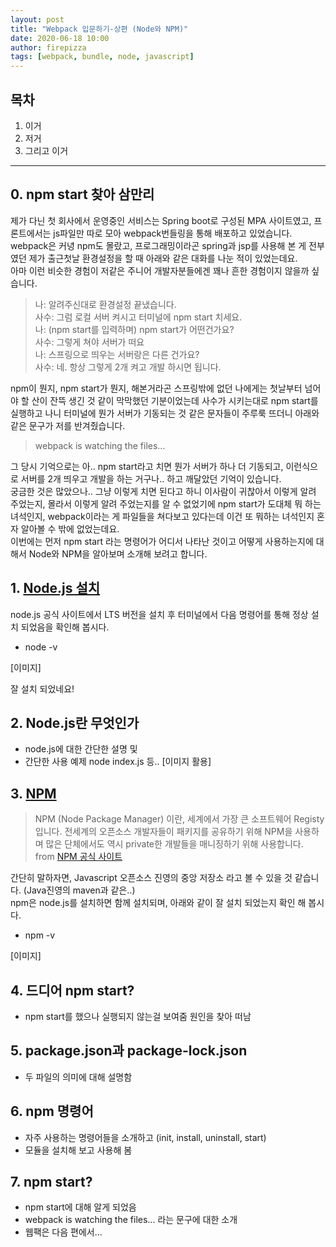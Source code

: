 ```yaml
---
layout: post
title: "Webpack 입문하기-상편 (Node와 NPM)"
date: 2020-06-18 10:00
author: firepizza
tags: [webpack, bundle, node, javascript]
---
```


## 목차

1. 이거
1. 저거
1. 그리고 이거

---

## 0. npm start 찾아 삼만리

제가 다닌 첫 회사에서 운영중인 서비스는 Spring boot로 구성된 MPA 사이트였고, 프론트에서는 js파일만 따로 모아 webpack번들링을 통해 배포하고 있었습니다.<br/>
webpack은 커녕 npm도 몰랐고, 프로그래밍이라곤 spring과 jsp를 사용해 본 게 전부였던 제가 출근첫날 환경설정을 할 때 아래와 같은 대화를 나눈 적이 있었는데요.<br/>
아마 이런 비슷한 경험이 저같은 주니어 개발자분들에겐 꽤나 흔한 경험이지 않을까 싶습니다.<br/>

> 나: 알려주신대로 환경설정 끝냈습니다.<br/>
> 사수: 그럼 로컬 서버 켜시고 터미널에 npm start 치세요.<br/>
> 나: (npm start를 입력하며) npm start가 어떤건가요?<br/>
> 사수: 그렇게 쳐야 서버가 떠요<br/>
> 나: 스프링으로 띄우는 서버랑은 다른 건가요?<br/>
> 사수: 네. 항상 그렇게 2개 켜고 개발 하시면 됩니다.

npm이 뭔지, npm start가 뭔지, 해본거라곤 스프링밖에 없던 나에게는 첫날부터 넘어야 할 산이 잔뜩 생긴 것 같이 막막했던 기분이었는데 사수가 시키는대로 npm start를 실행하고 나니 터미널에 뭔가 서버가 기동되는 것 같은 문자들이 주루룩 뜨더니 아래와 같은 문구가 저를 반겨줬습니다.

> webpack is watching the files...

그 당시 기억으로는 아.. npm start라고 치면 뭔가 서버가 하나 더 기동되고, 이런식으로 서버를 2개 띄우고 개발을 하는 거구나.. 하고 깨달았던 기억이 있습니다.<br/>
궁금한 것은 많았으나.. 그냥 이렇게 치면 된다고 하니 이사람이 귀찮아서 이렇게 알려 주었는지, 몰라서 이렇게 알려 주었는지를 알 수 없었기에 npm start가 도대체 뭐 하는 녀석인지, webpack이라는 게 파일들을 쳐다보고 있다는데 이건 또 뭐하는 녀석인지 혼자 알아볼 수 밖에 없었는데요.<br/>
이번에는 먼저 npm start 라는 명령어가 어디서 나타난 것이고 어떻게 사용하는지에 대해서 Node와 NPM을 알아보며 소개해 보려고 합니다.

## 1. [Node.js 설치](https://nodejs.org/ko/)

node.js 공식 사이트에서 LTS 버전을 설치 후 터미널에서 다음 명령어를 통해 정상 설치 되었음을 확인해 봅시다.<br/>

- node -v

[이미지]

잘 설치 되었네요!

## 2. Node.js란 무엇인가

- node.js에 대한 간단한 설명 및
- 간단한 사용 예제 node index.js 등.. [이미지 활용]

## 3. [NPM](https://www.npmjs.com/)

> NPM (Node Package Manager) 이란, 세계에서 가장 큰 소프트웨어 Registy 입니다. 전세계의 오픈소스 개발자들이 패키지를 공유하기 위해 NPM을 사용하며 많은 단체에서도 역시 private한 개발들을 매니징하기 위해 사용합니다.
> <br/>
> from [NPM 공식 사이트](https://docs.npmjs.com/about-npm/)

간단히 말하자면, Javascript 오픈소스 진영의 중앙 저장소 라고 볼 수 있을 것 같습니다. (Java진영의 maven과 같은..)<br/>
npm은 node.js를 설치하면 함께 설치되며, 아래와 같이 잘 설치 되었는지 확인 해 봅시다.<br/>

- npm -v

[이미지]

## 4. 드디어 npm start?

- npm start를 했으나 실행되지 않는걸 보여줌 원인을 찾아 떠남

## 5. package.json과 package-lock.json

- 두 파일의 의미에 대해 설명함

## 6. npm 명령어

- 자주 사용하는 명령어들을 소개하고 (init, install, uninstall, start)
- 모듈을 설치해 보고 사용해 봄

## 7. npm start?

- npm start에 대해 알게 되었음
- webpack is watching the files... 라는 문구에 대한 소개
- 웹팩은 다음 편에서...
